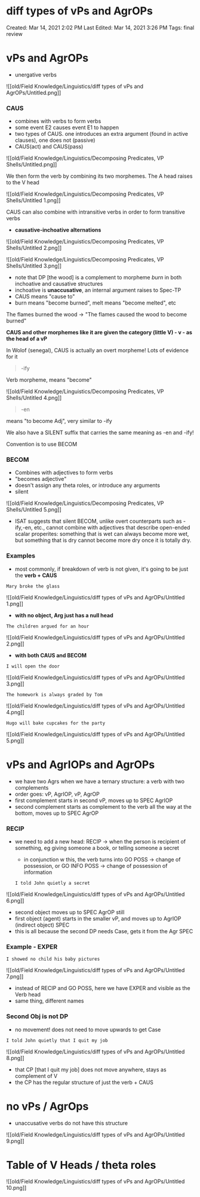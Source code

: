 # diff types of vPs and AgrOPs

Created: Mar 14, 2021 2:02 PM
Last Edited: Mar 14, 2021 3:26 PM
Tags: final review

# vPs and AgrOPs

- unergative verbs

![[old/Field Knowledge/Linguistics/diff types of vPs and AgrOPs/Untitled.png]]

### CAUS

- combines with verbs to form verbs
- some event E2 causes event E1 to happen
- two types of CAUS. one introduces an extra argument (found in active clauses), one does not (passive)
- CAUS(act) and CAUS(pass)

![[old/Field Knowledge/Linguistics/Decomposing Predicates, VP Shells/Untitled.png]]

We then form the verb by combining its two morphemes. The A head raises to the V head

![[old/Field Knowledge/Linguistics/Decomposing Predicates, VP Shells/Untitled 1.png]]

CAUS can also combine with intransitive verbs in order to form transitive verbs

- **causative-inchoative alternations**

![[old/Field Knowledge/Linguistics/Decomposing Predicates, VP Shells/Untitled 2.png]]

![[old/Field Knowledge/Linguistics/Decomposing Predicates, VP Shells/Untitled 3.png]]

- note that DP [the wood] is a complement to morpheme *burn* in both inchoative and causative structures
- inchoative is **unaccusative**, an internal argument raises to Spec-TP
- CAUS means "cause to"
- burn means "become burned", melt means "become melted", etc

The flames burned the wood → "The flames caused the wood to become burned"

**CAUS and other morphemes like it are given the category (little V) - v - as the head of a vP**

In Wolof (senegal), CAUS is actually an overt morpheme! Lots of evidence for it

> -ify

Verb morpheme, means "become"

![[old/Field Knowledge/Linguistics/Decomposing Predicates, VP Shells/Untitled 4.png]]

> -en

means "to become Adj", very similar to -ify

We also have a SILENT suffix that carries the same meaning as -en and -ify!

Convention is to use BECOM

### BECOM

- Combines with adjectives to form verbs
- "becomes adjective"
- doesn't assign any theta roles, or introduce any arguments
- silent

![[old/Field Knowledge/Linguistics/Decomposing Predicates, VP Shells/Untitled 5.png]]

- ISAT suggests that silent BECOM, unlike overt counterparts such as -ify,-en, etc., cannot combine with adjectives that describe open-ended scalar properites: something that is wet can always become more wet, but something that is dry cannot become more dry once it is totally dry.

### Examples

- most commonly, if breakdown of verb is not given, it's going to be just the **verb + CAUS**

`Mary broke the glass`

![[old/Field Knowledge/Linguistics/diff types of vPs and AgrOPs/Untitled 1.png]]

- **with no object, Arg just has a null head**

`The children argued for an hour`

![[old/Field Knowledge/Linguistics/diff types of vPs and AgrOPs/Untitled 2.png]]

- **with both CAUS and BECOM**

`I will open the door`

![[old/Field Knowledge/Linguistics/diff types of vPs and AgrOPs/Untitled 3.png]]

`The homework is always graded by Tom`

![[old/Field Knowledge/Linguistics/diff types of vPs and AgrOPs/Untitled 4.png]]

`Hugo will bake cupcakes for the party`

![[old/Field Knowledge/Linguistics/diff types of vPs and AgrOPs/Untitled 5.png]]

# vPs and AgrIOPs and AgrOPs

- we have two Agrs when we have a ternary structure: a verb with two complements
- order goes: vP, AgrIOP, vP, AgrOP
- first complement starts in second vP, moves up to SPEC AgrIOP
- second complement starts as complement to the verb all the way at the bottom, moves up to SPEC AgrOP

### RECIP

- we need to add a new head: RECIP → when the person is recipient of something, eg giving someone a book, or telling someone a secret
    - in conjunction w this, the verb turns into GO POSS → change of possession, or GO INFO POSS → change of possession of information

    `I told John quietly a secret`

![[old/Field Knowledge/Linguistics/diff types of vPs and AgrOPs/Untitled 6.png]]

- second object moves up to SPEC AgrOP still
- first object (agent) starts in the smaller vP, and moves up to AgrIOP (indirect object) SPEC
- this is all because the second DP needs Case, gets it from the Agr SPEC

### Example - EXPER

`I showed no child his baby pictures`

![[old/Field Knowledge/Linguistics/diff types of vPs and AgrOPs/Untitled 7.png]]

- instead of RECIP and GO POSS, here we have EXPER and visible as the Verb head
- same thing, different names

### Second Obj is not DP

- no movement! does not need to move upwards to get Case

`I told John quietly that I quit my job`

![[old/Field Knowledge/Linguistics/diff types of vPs and AgrOPs/Untitled 8.png]]

- that CP [that I quit my job] does not move anywhere, stays as complement of V
- the CP has the regular structure of just the verb + CAUS

# no vPs / AgrOps

- unaccusative verbs do not have this structure

![[old/Field Knowledge/Linguistics/diff types of vPs and AgrOPs/Untitled 9.png]]

# Table of V Heads / theta roles

![[old/Field Knowledge/Linguistics/diff types of vPs and AgrOPs/Untitled 10.png]]